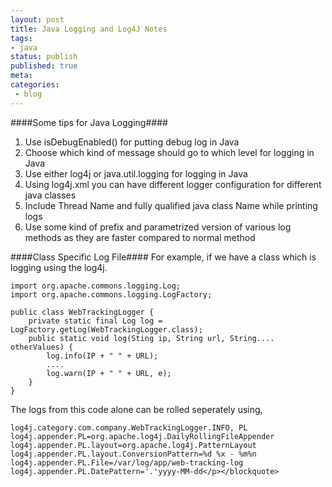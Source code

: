 ```yaml
---
layout: post
title: Java Logging and Log4J Notes
tags:
- java
status: publish
published: true
meta:
categories:
 - blog
---
```

####Some tips for Java Logging####
1. Use isDebugEnabled() for putting debug log in Java   
2. Choose which kind of message should go to which level for logging in Java
3. Use either log4j or java.util.logging for logging in Java
4. Using log4j.xml you can have different logger configuration for different java classes
5. Include Thread Name and fully qualified java class Name while printing logs    
6. Use some kind of prefix and parametrized version of various log methods as they are faster compared to normal method

####Class Specific Log File####
For example, if we have a class which is logging using the log4j.


	import org.apache.commons.logging.Log;     
	import org.apache.commons.logging.LogFactory;      
	
	public class WebTrackingLogger {       
		private static final Log log = LogFactory.getLog(WebTrackingLogger.class);       
		public static void log(Sting ip, String url, String.... otherValues) {       
			log.info(IP + " " + URL);       
			....       
			log.warn(IP + " " + URL, e);       
		}
	}

The logs from this code alone can be rolled seperately using, 

	log4j.category.com.company.WebTrackingLogger.INFO, PL     
	log4j.appender.PL=org.apache.log4j.DailyRollingFileAppender      
	log4j.appender.PL.layout=org.apache.log4j.PatternLayout      
	log4j.appender.PL.layout.ConversionPattern=%d %x - %m%n      
	log4j.appender.PL.File=/var/log/app/web-tracking-log      
	log4j.appender.PL.DatePattern='.'yyyy-MM-dd</p></blockquote>
